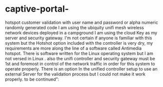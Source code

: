 # captive-portal-
hotspot customer validation with user name and password or alpha numeric randomly generated code
I am using the ubiquity unifi mesh wireless network devices deployed in a campground
I am using the cloud Key as my server and security gateway.
I'm not certain if anyone is familiar with this system but the Hotshot option included with the controller is very dry, my requirements are more along the line of a software called Antimedia hotspot.
There is software written for the Linux operating system but I am not versed in Linux .
also the unifi controller and security gateway must be 1st and foremost in control of the network traffic in order for this system to operate properly.
There is an option In the unified controller  setup to use an external Server for the validation process but I could not make it work properly.
to be continued":

